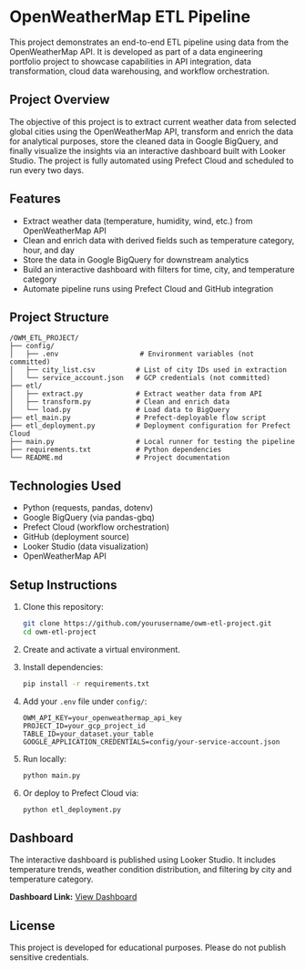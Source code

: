 # OpenWeatherMap ETL Pipeline

This project demonstrates an end-to-end ETL pipeline using data from the OpenWeatherMap API. It is developed as part of a data engineering portfolio project to showcase capabilities in API integration, data transformation, cloud data warehousing, and workflow orchestration.

## Project Overview

The objective of this project is to extract current weather data from selected global cities using the OpenWeatherMap API, transform and enrich the data for analytical purposes, store the cleaned data in Google BigQuery, and finally visualize the insights via an interactive dashboard built with Looker Studio. The project is fully automated using Prefect Cloud and scheduled to run every two days.

## Features

- Extract weather data (temperature, humidity, wind, etc.) from OpenWeatherMap API
- Clean and enrich data with derived fields such as temperature category, hour, and day
- Store the data in Google BigQuery for downstream analytics
- Build an interactive dashboard with filters for time, city, and temperature category
- Automate pipeline runs using Prefect Cloud and GitHub integration

## Project Structure

```
/OWM_ETL_PROJECT/
├── config/
│   ├── .env                    # Environment variables (not committed)
│   ├── city_list.csv          # List of city IDs used in extraction
│   └── service_account.json   # GCP credentials (not committed)
├── etl/
│   ├── extract.py             # Extract weather data from API
│   ├── transform.py           # Clean and enrich data
│   └── load.py                # Load data to BigQuery
├── etl_main.py                # Prefect-deployable flow script
├── etl_deployment.py          # Deployment configuration for Prefect Cloud
├── main.py                    # Local runner for testing the pipeline
├── requirements.txt           # Python dependencies
└── README.md                  # Project documentation
```

## Technologies Used

- Python (requests, pandas, dotenv)
- Google BigQuery (via pandas-gbq)
- Prefect Cloud (workflow orchestration)
- GitHub (deployment source)
- Looker Studio (data visualization)
- OpenWeatherMap API

## Setup Instructions

1. Clone this repository:
   ```bash
   git clone https://github.com/yourusername/owm-etl-project.git
   cd owm-etl-project
   ```

2. Create and activate a virtual environment.

3. Install dependencies:
   ```bash
   pip install -r requirements.txt
   ```

4. Add your `.env` file under `config/`:
   ```
   OWM_API_KEY=your_openweathermap_api_key
   PROJECT_ID=your_gcp_project_id
   TABLE_ID=your_dataset.your_table
   GOOGLE_APPLICATION_CREDENTIALS=config/your-service-account.json
   ```

5. Run locally:
   ```bash
   python main.py
   ```

6. Or deploy to Prefect Cloud via:
   ```bash
   python etl_deployment.py
   ```

## Dashboard

The interactive dashboard is published using Looker Studio. It includes temperature trends, weather condition distribution, and filtering by city and temperature category.

**Dashboard Link:** [View Dashboard](https://lookerstudio.google.com/reporting/73ba2017-5e17-4642-a49d-9968069af385)

## License

This project is developed for educational purposes. Please do not publish sensitive credentials.